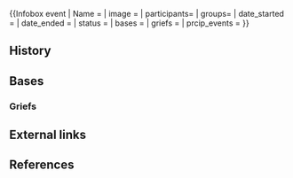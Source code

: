 <!-- Don't forget that this is just a template. You are free to add sections, templates, change the structure, and anything else that fits within the guidelines. -->
{{Infobox event
| Name =
| image =
| participants=
| groups=
| date_started =
| date_ended =
| status =
| bases =
| griefs =
| prcip_events =
}}<!-- Brief introduction -->
## History
<!-- Common subsections may include (but are not limited to): Before the Event, During the event, Conflict with [Group Name], etc. -->

## Bases
<!-- Optional section to be used where applicable -->

### Griefs
<!-- Optional section to be used where applicable -->

## External links
<!-- External links related to this event -->

## References